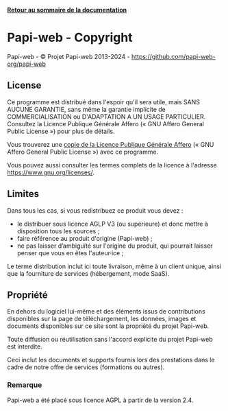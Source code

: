 **[Retour au sommaire de la documentation](../README.md)**

# Papi-web - Copyright

Papi-web - © Projet Papi-web 2013-2024 - https://github.com/papi-web-org/papi-web

## License

Ce programme est distribué dans l'espoir qu'il sera utile, mais SANS AUCUNE GARANTIE, sans même la garantie implicite de COMMERCIALISATION ou D'ADAPTATION A UN USAGE PARTICULIER. Consultez la Licence Publique Générale Affero («&nbsp;GNU Affero General Public License&nbsp;») pour plus de détails.

Vous trouverez une [copie de la Licence Publique Générale Affero](LICENSE.md) («&nbsp;GNU Affero General Public License&nbsp;») avec ce programme.

Vous pouvez aussi consulter les termes complets de la licence à l'adresse https://www.gnu.org/licenses/.

## Limites

Dans tous les cas, si vous redistribuez ce produit vous devez :

- le distribuer sous licence AGLP V3 (ou supérieure) et donc mettre à disposition tous les sources ;
- faire référence au produit d'origine (Papi-web) ;
- ne pas laisser d’ambiguïté sur l'origine du produit, qui pourrait laisser penser que vous en êtes l'auteur·ice ;

Le terme distribution inclut ici toute livraison, même à un client unique, ainsi que la fourniture de services (hébergement, mode SaaS).

## Propriété

En dehors du logiciel lui-même et des éléments issus de contributions disponibles sur la page de téléchargement, les données, images et documents disponibles sur ce site sont la propriété du projet Papi-web.

Toute diffusion ou réutilisation sans l'accord explicite du projet Papi-web est interdite.

Ceci inclut les documents et supports fournis lors des prestations dans le cadre de notre offre de services (formations ou autres).

### Remarque

Papi-web a été placé sous licence AGPL à partir de la version 2.4.